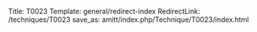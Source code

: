 Title: T0023
Template: general/redirect-index
RedirectLink: /techniques/T0023
save_as: amitt/index.php/Technique/T0023/index.html